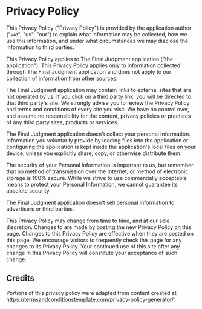 Privacy Policy
==============

This Privacy Policy ("Privacy Policy") is provided by the application author ("we", "us", "our") to explain what information may be collected, how we use this information, and under what circumstances we may disclose the information to third parties. 

This Privacy Policy applies to The Final Judgment application ("the application"). This Privacy Policy applies only to information collected through The Final Judgment application and does not apply to our collection of information from other sources.

The Final Judgment application may contain links to external sites that are not operated by us. If you click on a third party link, you will be directed to that third party's site. We strongly advise you to review the Privacy Policy and terms and conditions of every site you visit. We have no control over, and assume no responsibility for the content, privacy policies or practices of any third party sites, products or services.

The Final Judgment application doesn't collect your personal information. Information you voluntarily provide by loading files into the application or configuring the application is kept inside the application's local files on your device, unless you explicitly share, copy, or otherwise distribute them.

The security of your Personal Information is important to us, but remember that no method of transmission over the Internet, or method of electronic storage is 100% secure. While we strive to use commercially acceptable means to protect your Personal Information, we cannot guarantee its absolute security.

The Final Judgment application doesn't sell personal information to advertisers or third parties.

This Privacy Policy may change from time to time, and at our sole discretion. Changes to are made by posting the new Privacy Policy on this page. Changes to this Privacy Policy are effective when they are posted on this page. We encourage visitors to frequently check this page for any changes to its Privacy Policy. Your continued use of this site after any change in this Privacy Policy will constitute your acceptance of such change.


Credits
-------

Portions of this privacy policy were adapted from content created at https://termsandconditionstemplate.com/privacy-policy-generator/. 
